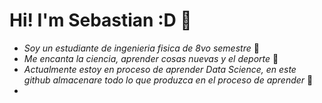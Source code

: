 # Hi! I'm Sebastian :D 🌱
* _Soy un estudiante de ingenieria fisica de 8vo semestre_ 🚀
* _Me encanta la ciencia, aprender cosas nuevas y el deporte_ 🏃
* _Actualmente estoy en proceso de aprender Data Science, en este github almacenare todo lo que produzca en el proceso de aprender_ 💚
* 
